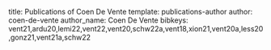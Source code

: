title: Publications of Coen De Vente
template: publications-author
author: coen-de-vente
author_name: Coen De Vente
bibkeys: vent21,ardu20,lemi22,vent22,vent20,schw22a,vent18,xion21,vent20a,less20,gonz21,vent21a,schw22